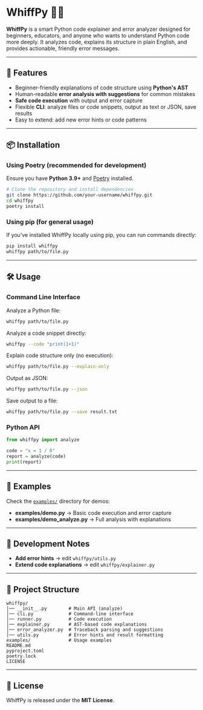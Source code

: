 # WhiffPy 🐍💨  
**WhiffPy** is a smart Python code explainer and error analyzer designed for beginners, educators, and anyone who wants to understand Python code more deeply. It analyzes code, explains its structure in plain English, and provides actionable, friendly error messages.  

---

## 🚀 Features
- Beginner-friendly explanations of code structure using **Python's AST**  
- Human-readable **error analysis with suggestions** for common mistakes  
- **Safe code execution** with output and error capture  
- Flexible **CLI**: analyze files or code snippets, output as text or JSON, save results  
- Easy to extend: add new error hints or code patterns  

---

## 📦 Installation  

### Using Poetry (recommended for development)  
Ensure you have **Python 3.9+** and [Poetry](https://python-poetry.org/) installed.  

```sh
# Clone the repository and install dependencies
git clone https://github.com/your-username/whiffpy.git
cd whiffpy
poetry install
````

### Using pip (for general usage)

If you’ve installed WhiffPy locally using pip, you can run commands directly:

```sh
pip install whiffpy
whiffpy path/to/file.py
```

---

## 🛠️ Usage

### Command Line Interface

Analyze a Python file:

```sh
whiffpy path/to/file.py
```

Analyze a code snippet directly:

```sh
whiffpy --code "print(1+1)"
```

Explain code structure only (no execution):

```sh
whiffpy path/to/file.py --explain-only
```

Output as JSON:

```sh
whiffpy path/to/file.py --json
```

Save output to a file:

```sh
whiffpy path/to/file.py --save result.txt
```

### Python API

```python
from whiffpy import analyze

code = "x = 1 / 0"
report = analyze(code)
print(report)
```

---

## 📁 Examples

Check the [`examples/`](examples) directory for demos:

* **examples/demo.py** → Basic code execution and error capture
* **examples/demo_analyze.py** → Full analysis with explanations

---

## 🧩 Development Notes

* **Add error hints** → edit `whiffpy/utils.py`
* **Extend code explanations** → edit `whiffpy/explainer.py`

---

## 📂 Project Structure

```
whiffpy/
│── __init__.py        # Main API (analyze)
│── cli.py             # Command-line interface
│── runner.py          # Code execution
│── explainer.py       # AST-based code explanations
│── error_analyzer.py  # Traceback parsing and suggestions
│── utils.py           # Error hints and result formatting
examples/              # Usage examples
README.md
pyproject.toml
poetry.lock
LICENSE
```

---

## 📄 License

WhiffPy is released under the **MIT License**.


